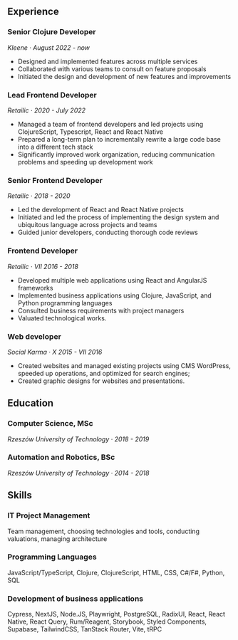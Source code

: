 ## Experience

### Senior Clojure Developer

_Kleene · August 2022 - now_

- Designed and implemented features across multiple services
- Collaborated with various teams to consult on feature proposals
- Initiated the design and development of new features and improvements


### Lead Frontend Developer

_Retailic · 2020 - July 2022_

- Managed a team of frontend developers and led projects using ClojureScript, Typescript, React and React Native
- Prepared a long-term plan to incrementally rewrite a large code base into a different tech stack
- Significantly improved work organization, reducing communication problems and speeding up development work

### Senior Frontend Developer

_Retailic · 2018 - 2020_

- Led the development of React and React Native projects
- Initiated and led the process of implementing the design system and ubiquitous language across projects and teams
- Guided junior developers, conducting thorough code reviews

### Frontend Developer

_Retailic · VII 2016 - 2018_

- Developed multiple web applications using React and AngularJS frameworks
- Implemented business applications using Clojure, JavaScript, and Python programming languages
- Consulted business requirements with project managers
- Valuated technological works.

### Web developer

_Social Karma · X 2015 - VII 2016_

- Created websites and managed existing projects using CMS WordPress, speeded up operations, and optimized for search engines;
- Created graphic designs for websites and presentations.

## Education

### Computer Science, MSc

_Rzeszów University of Technology · 2018 - 2019_

### Automation and Robotics, BSc

_Rzeszów University of Technology · 2014 - 2018_

## Skills

### IT Project Management

Team management, choosing technologies and tools, conducting valuations, managing architecture

### Programming Languages

JavaScript/TypeScript, Clojure, ClojureScript, HTML, CSS, C#/F#, Python, SQL

### Development of business applications

Cypress, NextJS, Node.JS, Playwright, PostgreSQL, RadixUI, React, React Native, React Query, Rum/Reagent, Storybook, Styled Components, Supabase, TailwindCSS, TanStack Router, Vite, tRPC
